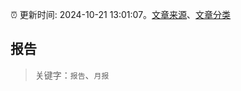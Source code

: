 :alarm_clock: 更新时间: 2024-10-21 13:01:07。[文章来源](/README.md)、[文章分类](/TAGS.md)

## 报告


> 关键字：`报告`、`月报`



